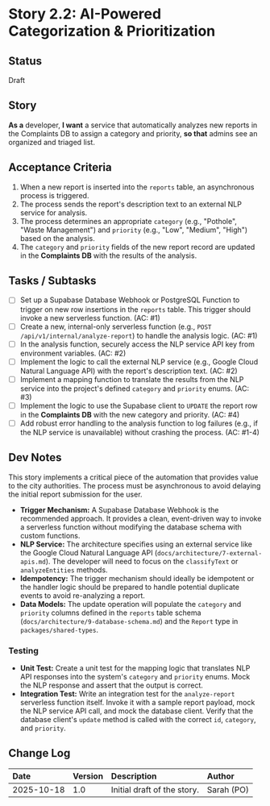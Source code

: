 # <!-- Powered by BMAD™ Core -->
# Story 2.2: AI-Powered Categorization & Prioritization

## Status
Draft

## Story
**As a** developer,
**I want** a service that automatically analyzes new reports in the Complaints DB to assign a category and priority,
**so that** admins see an organized and triaged list.

## Acceptance Criteria
1. When a new report is inserted into the `reports` table, an asynchronous process is triggered.
2. The process sends the report's description text to an external NLP service for analysis.
3. The process determines an appropriate `category` (e.g., "Pothole", "Waste Management") and `priority` (e.g., "Low", "Medium", "High") based on the analysis.
4. The `category` and `priority` fields of the new report record are updated in the **Complaints DB** with the results of the analysis.

## Tasks / Subtasks
- [ ] Set up a Supabase Database Webhook or PostgreSQL Function to trigger on new row insertions in the `reports` table. This trigger should invoke a new serverless function. (AC: #1)
- [ ] Create a new, internal-only serverless function (e.g., `POST /api/v1/internal/analyze-report`) to handle the analysis logic. (AC: #1)
- [ ] In the analysis function, securely access the NLP service API key from environment variables. (AC: #2)
- [ ] Implement the logic to call the external NLP service (e.g., Google Cloud Natural Language API) with the report's description text. (AC: #2)
- [ ] Implement a mapping function to translate the results from the NLP service into the project's defined `category` and `priority` enums. (AC: #3)
- [ ] Implement the logic to use the Supabase client to `UPDATE` the report row in the **Complaints DB** with the new category and priority. (AC: #4)
- [ ] Add robust error handling to the analysis function to log failures (e.g., if the NLP service is unavailable) without crashing the process. (AC: #1-4)

## Dev Notes
This story implements a critical piece of the automation that provides value to the city authorities. The process must be asynchronous to avoid delaying the initial report submission for the user.

- **Trigger Mechanism:** A Supabase Database Webhook is the recommended approach. It provides a clean, event-driven way to invoke a serverless function without modifying the database schema with custom functions.
- **NLP Service:** The architecture specifies using an external service like the Google Cloud Natural Language API (`docs/architecture/7-external-apis.md`). The developer will need to focus on the `classifyText` or `analyzeEntities` methods.
- **Idempotency:** The trigger mechanism should ideally be idempotent or the handler logic should be prepared to handle potential duplicate events to avoid re-analyzing a report.
- **Data Models:** The update operation will populate the `category` and `priority` columns defined in the `reports` table schema (`docs/architecture/9-database-schema.md`) and the `Report` type in `packages/shared-types`.

### Testing
- **Unit Test:** Create a unit test for the mapping logic that translates NLP API responses into the system's `category` and `priority` enums. Mock the NLP response and assert that the output is correct.
- **Integration Test:** Write an integration test for the `analyze-report` serverless function itself. Invoke it with a sample report payload, mock the NLP service API call, and mock the database client. Verify that the database client's `update` method is called with the correct `id`, `category`, and `priority`.

## Change Log
| Date | Version | Description | Author |
| :--- | :--- | :--- | :--- |
| 2025-10-18 | 1.0 | Initial draft of the story. | Sarah (PO) |
